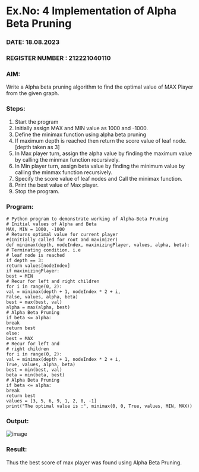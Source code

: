 # Ex.No: 4   Implementation of Alpha Beta Pruning 
### DATE: 18.08.2023                                                                           
### REGISTER NUMBER : 212221040110
### AIM: 
Write a Alpha beta pruning algorithm to find the optimal value of MAX Player from the given graph.
### Steps:
1. Start the program
2. Initially  assign MAX and MIN value as 1000 and -1000.
3.  Define the minimax function  using alpha beta pruning
4.  If maximum depth is reached then return the score value of leaf node. [depth taken as 3]
5.  In Max player turn, assign the alpha value by finding the maximum value by calling the minmax function recursively.
6.  In Min player turn, assign beta value by finding the minimum value by calling the minmax function recursively.
7.  Specify the score value of leaf nodes and Call the minimax function.
8.  Print the best value of Max player.
9.  Stop the program. 

### Program:
```
# Python program to demonstrate working of Alpha-Beta Pruning
# Initial values of Alpha and Beta
MAX, MIN = 1000, -1000
# Returns optimal value for current player
#(Initially called for root and maximizer)
def minimax(depth, nodeIndex, maximizingPlayer, values, alpha, beta):
# Terminating condition. i.e
# leaf node is reached
if depth == 3:
return values[nodeIndex]
if maximizingPlayer:
best = MIN
# Recur for left and right children
for i in range(0, 2):
val = minimax(depth + 1, nodeIndex * 2 + i,
False, values, alpha, beta)
best = max(best, val)
alpha = max(alpha, best)
# Alpha Beta Pruning
if beta <= alpha:
break
return best
else:
best = MAX
# Recur for left and
# right children
for i in range(0, 2):
val = minimax(depth + 1, nodeIndex * 2 + i,
True, values, alpha, beta)
best = min(best, val)
beta = min(beta, best)
# Alpha Beta Pruning
if beta <= alpha:
break
return best
values = [3, 5, 6, 9, 1, 2, 0, -1]
print("The optimal value is :", minimax(0, 0, True, values, MIN, MAX))
```










### Output:
![image](https://github.com/NamithaS2710/AI_Lab_2023-24/assets/133190822/856da8b2-6ff3-4d91-b92f-bd5408f19e47)



### Result:
Thus the best score of max player was found using Alpha Beta Pruning.
